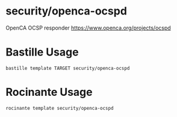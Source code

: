 # security/openca-ocspd
OpenCA OCSP responder
https://www.openca.org/projects/ocspd

# Bastille Usage
```shell
bastille template TARGET security/openca-ocspd
```

# Rocinante Usage
```shell
rocinante template security/openca-ocspd
```
